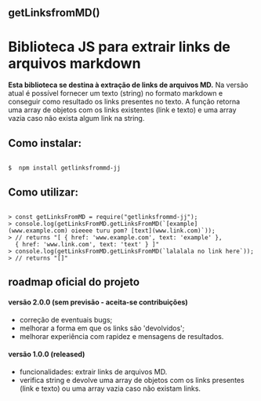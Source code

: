 ## getLinksfromMD()

# Biblioteca JS para extrair links de arquivos markdown

**Esta biblioteca se destina à extração de links de arquivos MD.**
Na versão atual é possível fornecer um texto (string) no formato markdown e conseguir como resultado os links presentes no texto.
A função retorna uma array de objetos com os links existentes (link e texto) e uma array vazia caso não exista algum link na string.

## Como instalar:

```shell

$  npm install getlinksfrommd-jj

```

## Como utilizar:

```node

> const getLinksFromMD = require("getlinksfrommd-jj");
> console.log(getLinksFromMD.getLinksFromMD(`[example](www.example.com) oieeee turu pom? [text](www.link.com)`));
> // returns "[ { href: 'www.example.com', text: 'example' },
  { href: 'www.link.com', text: 'text' } ]"
> console.log(getLinksFromMD.getLinksFromMD(`lalalala no link here`));
> // returns "[]"

```

## roadmap oficial do projeto

#### versão 2.0.0 (sem previsão - aceita-se contribuições)
- correção de eventuais bugs;
- melhorar a forma em que os links são 'devolvidos';
- melhorar experiência com rapidez e mensagens de resultados.

#### versão 1.0.0 (released)
- funcionalidades: extrair links de arquivos MD.
- verifica string e devolve uma array de objetos com os links presentes (link e texto) ou uma array vazia caso não existam links.
